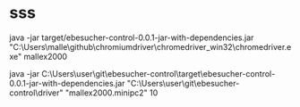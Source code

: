 # sss


java -jar target/ebesucher-control-0.0.1-jar-with-dependencies.jar "C:\\Users\\malle\\github\\chromiumdriver\\chromedriver_win32\\chromedriver.exe"   mallex2000


java -jar C:\Users\user\git\ebesucher-control\target\ebesucher-control-0.0.1-jar-with-dependencies.jar "C:\Users\user\git\\ebesucher-control\\driver"   "mallex2000.minipc2" 10